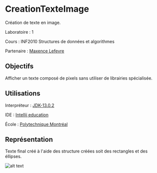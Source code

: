 # CreationTexteImage

Création de texte en image.

Laboratoire : 1

Cours : INF2010 Structures de données et algorithmes

Partenaire : [Maxence Lefevre](https://github.com/Solonioka)


## Objectifs

Afficher un texte composé de pixels sans utiliser de librairies spécialisée.

## Utilisations

Interpréteur : [JDK-13.0.2](https://www.oracle.com/java/technologies/javase-jdk13-downloads.html)

IDE : [Intellij education](https://www.jetbrains.com/fr-fr/idea/download/#section=windows)

École : [Polytechnique Montréal](https://www.polymtl.ca)

## Représentation

Texte final créé à l'aide des structure créées soit des rectangles et des éllipses.

![alt text](https://github.com/TritzA/CreationTexteImage/blob/master/images/image.jpg)
